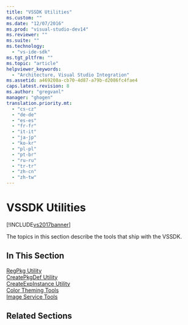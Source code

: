 ```yaml
---
title: "VSSDK Utilities"
ms.custom: ""
ms.date: "12/07/2016"
ms.prod: "visual-studio-dev14"
ms.reviewer: ""
ms.suite: ""
ms.technology: 
  - "vs-ide-sdk"
ms.tgt_pltfrm: ""
ms.topic: "article"
helpviewer_keywords: 
  - "Architecture, Visual Studio Integration"
ms.assetid: a469208a-cb70-4d87-a79b-d2086fc4fae4
caps.latest.revision: 8
ms.author: "gregvanl"
manager: "ghogen"
translation.priority.mt: 
  - "cs-cz"
  - "de-de"
  - "es-es"
  - "fr-fr"
  - "it-it"
  - "ja-jp"
  - "ko-kr"
  - "pl-pl"
  - "pt-br"
  - "ru-ru"
  - "tr-tr"
  - "zh-cn"
  - "zh-tw"
---
```

# VSSDK Utilities
[!INCLUDE[vs2017banner](../../code-quality/includes/vs2017banner.md)]

The topics in this section describe the tools that ship with the VSSDK.  
  
## In This Section  
 [RegPkg Utility](../../extensibility/internals/regpkg-utility.md)  
  [CreatePkgDef Utility](../../extensibility/internals/createpkgdef-utility.md)  
  [CreateExpInstance Utility](../../extensibility/internals/createexpinstance-utility.md)  
  [Color Theming Tools](../../extensibility/internals/color-theming-tools.md)  
  [Image Service Tools](../../extensibility/internals/image-service-tools.md)  
  
## Related Sections